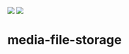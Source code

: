<a href="https://codeclimate.com/github/necrohost/media-file-storage/maintainability"><img src="https://api.codeclimate.com/v1/badges/de23b2350c446b89c783/maintainability" /></a>
<a href="https://codeclimate.com/github/necrohost/media-file-storage/test_coverage"><img src="https://api.codeclimate.com/v1/badges/de23b2350c446b89c783/test_coverage" /></a>
# media-file-storage
